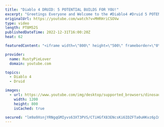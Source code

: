 ```yaml
---
title: "Diablo 4 DRUID: 5 POTENTIAL BUILDS FOR YOU!"
excerpt: "Greetings Everyone and Welcome to the #Diablo4 #Druid 5 POTENTIAL BUILDS VIDEO! Where we discuss 5 potential builds ..."
originalUrl: https://youtube.com/watch?v=MHRHriCSOVw
type: video
length: PT8M52S
publishedDateTime: 2022-12-31T16:00:20Z
heat: 62

featuredContent: "<iframe width=\"800\" height=\"500\" frameborder=\"0\" src=\"https://www.youtube.com/embed/MHRHriCSOVw\" allow=\"accelerometer; autoplay; encrypted-media; gyroscope; picture-in-picture\" allowfullscreen></iframe>"

provider:
  name: RustyPieLover
  domain: youtube.com

topics:
  - Diablo 4
  - Druid

images:
  - url: https://www.youtube.com/img/desktop/supported_browsers/dinosaur.png
    width: 1200
    height: 800
    isCached: true

secured: "lm9a9XsnjYRNgqGMIyvs63XT3PVS/CTiHGfX83ENcsKi6IDZFTa0uHKvz6pImL4B1Fv1HnhnBtXWrTAUJGThnLpGxA75ZelTYqVORM8pus9KDNFdvh341s8IshQ16cc9A+DG37UbEOTz0Y1DYijKNmyYdxzjndky/YmF+4ymQE8nRjcg9X3KszWzogaj20QEvhG8aZHq95Qf88KPs/fRElz0l+4nveZ5JxP4P0PASDyWECTC4U3Or5LoAdjJm/LnHyKXswT6/YN+x0KJ7XGb1RlV2SWhO5Rp9YYDKJYcabYNG9fp/6BLf+qTIpIFdfR968+ZXLrLUe1p6tNoEagnleetncmaZAGpJUfeTpnTCqvFfhpQBtG7FuGopfwM9jJCVx/zZnfE4O2UwpGbL2zoRI+iiMIKVX/6uygkbyWVAJE=;ZP1TOv6g9SpoUF9ZmzyOKA=="
---
```


